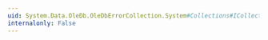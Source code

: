 ```yaml
---
uid: System.Data.OleDb.OleDbErrorCollection.System#Collections#ICollection#IsSynchronized
internalonly: False
---
```

